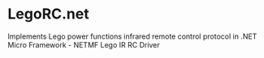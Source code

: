 LegoRC.net
==========

Implements Lego power functions infrared remote control protocol in .NET Micro Framework - NETMF Lego IR RC Driver
